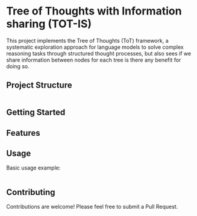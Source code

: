 # Tree of Thoughts with Information sharing (TOT-IS)

This project implements the Tree of Thoughts (ToT) framework, a systematic exploration approach for language models to solve complex reasoning tasks through structured thought processes, but also sees if we share information between nodes for each tree is there any benefit for doing so.

## Project Structure

```
```

## Getting Started


## Features


## Usage

Basic usage example:

```python

```

## Contributing

Contributions are welcome! Please feel free to submit a Pull Request.

